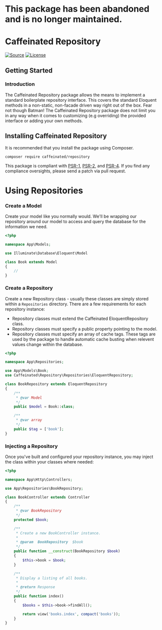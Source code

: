 # This package has been abandoned and is no longer maintained.

# Caffeinated Repository
[![Source](http://img.shields.io/badge/source-caffeinated/repository-blue.svg?style=flat-square)](https://github.com/caffeinated/repository)
[![License](http://img.shields.io/badge/license-MIT-brightgreen.svg?style=flat-square)](https://tldrlegal.com/license/mit-license)

## Getting Started

### Introduction
The Caffeinated Repository package allows the means to implement a standard boilerplate repository interface. This covers the standard Eloquent methods in a non-static, non-facade driven way right out of the box. Fear not though Batman! The Caffeinated Repository package does not limit you in any way when it comes to customizing (e.g overriding) the provided interface or adding your own methods.

## Installing Caffeinated Repository
It is recommended that you install the package using Composer.

```
composer require caffeinated/repository
```

This package is compliant with [PSR-1](https://github.com/php-fig/fig-standards/blob/master/accepted/PSR-1-basic-coding-standard.md), [PSR-2](https://github.com/php-fig/fig-standards/blob/master/accepted/PSR-2-coding-style-guide.md), and [PSR-4](https://github.com/php-fig/fig-standards/blob/master/accepted/PSR-4-autoloader.md). If you find any compliance oversights, please send a patch via pull request.

# Using Repositories

### Create a Model
Create your model like you normally would. We'll be wrapping our repository around our model to access and query the database for the information we need.

```php
<?php

namespace App\Models;

use Illuminate\Database\Eloquent\Model

class Book extends Model
{
    //
}
```

### Create a Repository
Create a new Repository class - usually these classes are simply stored within a `Repositories` directory. There are a few requirements for each repository instance:

- Repository classes must extend the Caffeinated EloquentRepository class.
- Repository classes must specify a public property pointing to the model.
- Repository classes must specify an array of cache tags. These tags are used by the package to handle automatic cache busting when relevent values change within the database.

```php
<?php

namespace App\Repositories;

use App\Models\Book;
use Caffeinated\Repository\Repositories\EloquentRepository;

class BookRepository extends EloquentRepository
{
    /**
     * @var Model
     */
    public $model = Book::class;

    /**
     * @var array
     */
    public $tag = ['book'];
}
```

### Injecting a Repository
Once you've built and configured your repository instance, you may inject the class within your classes where needed:

```php
<?php

namespace App\Http\Controllers;

use App\Repositories\BookRepository;

class BookController extends Controller
{
    /**
     * @var BookRepository
     */
    protected $book;

    /**
     * Create a new BookController instance.
     *
     * @param  BookRepository  $book
     */
    public function __construct(BookRepository $book)
    {
        $this->book = $book;
    }

    /**
     * Display a listing of all books.
     *
     * @return Response
     */
    public function index()
    {
        $books = $this->book->findAll();

        return view('books.index', compact('books'));
    }
}
```
